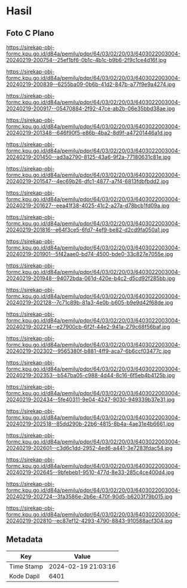 # Hasil

## Foto C Plano

https://sirekap-obj-formc.kpu.go.id/d84a/pemilu/pdpr/64/03/02/20/03/6403022003004-20240219-200754--25ef1bf6-0b1c-4b1c-b9b6-2f9c1ce4d16f.jpg

https://sirekap-obj-formc.kpu.go.id/d84a/pemilu/pdpr/64/03/02/20/03/6403022003004-20240219-200839--6255ba09-0b6b-41d2-847b-a77f9e9a4274.jpg

https://sirekap-obj-formc.kpu.go.id/d84a/pemilu/pdpr/64/03/02/20/03/6403022003004-20240219-200917--05470884-2f92-47ce-ab2b-06e35bbd38ae.jpg

https://sirekap-obj-formc.kpu.go.id/d84a/pemilu/pdpr/64/03/02/20/03/6403022003004-20240219-201348--646f90f5-e86b-4ba2-8d9f-a47201446a1d.jpg

https://sirekap-obj-formc.kpu.go.id/d84a/pemilu/pdpr/64/03/02/20/03/6403022003004-20240219-201450--ad3a2790-8125-43a6-9f2a-77180631c81e.jpg

https://sirekap-obj-formc.kpu.go.id/d84a/pemilu/pdpr/64/03/02/20/03/6403022003004-20240219-201547--4ec69b26-dfc1-4877-a7f4-6813fdbfbdd2.jpg

https://sirekap-obj-formc.kpu.go.id/d84a/pemilu/pdpr/64/03/02/20/03/6403022003004-20240219-201627--eea41f38-4025-41c2-a27a-d78bcb1fd09a.jpg

https://sirekap-obj-formc.kpu.go.id/d84a/pemilu/pdpr/64/03/02/20/03/6403022003004-20240219-201816--e64f3ce5-6fd7-4ef9-be82-d2cd9fa050a1.jpg

https://sirekap-obj-formc.kpu.go.id/d84a/pemilu/pdpr/64/03/02/20/03/6403022003004-20240219-201901--5f42aae0-bd74-4500-bde0-33c827e7055e.jpg

https://sirekap-obj-formc.kpu.go.id/d84a/pemilu/pdpr/64/03/02/20/03/6403022003004-20240219-201948--94072bda-061d-420e-b4c2-d5cd92f285bb.jpg

https://sirekap-obj-formc.kpu.go.id/d84a/pemilu/pdpr/64/03/02/20/03/6403022003004-20240219-202128--7c71c89b-81a3-4e0b-b605-b9e9d42f68de.jpg

https://sirekap-obj-formc.kpu.go.id/d84a/pemilu/pdpr/64/03/02/20/03/6403022003004-20240219-202214--e27900cb-6f2f-44e2-941a-279c68f56baf.jpg

https://sirekap-obj-formc.kpu.go.id/d84a/pemilu/pdpr/64/03/02/20/03/6403022003004-20240219-202302--9565380f-b881-4ff9-aca7-6b6ccf03477c.jpg

https://sirekap-obj-formc.kpu.go.id/d84a/pemilu/pdpr/64/03/02/20/03/6403022003004-20240219-202353--b547ba05-c988-4d44-8c16-6f5eb4b4125b.jpg

https://sirekap-obj-formc.kpu.go.id/d84a/pemilu/pdpr/64/03/02/20/03/6403022003004-20240219-202434--5fe40311-9e04-4247-9030-949339b37e31.jpg

https://sirekap-obj-formc.kpu.go.id/d84a/pemilu/pdpr/64/03/02/20/03/6403022003004-20240219-202518--85dd290b-22b6-4815-8b4a-4ae31e4b6661.jpg

https://sirekap-obj-formc.kpu.go.id/d84a/pemilu/pdpr/64/03/02/20/03/6403022003004-20240219-202601--c3d6c1dd-2952-4ed6-a441-3e7283fdac54.jpg

https://sirekap-obj-formc.kpu.go.id/d84a/pemilu/pdpr/64/03/02/20/03/6403022003004-20240219-202645--9bfebeb1-9510-477d-8e33-285c4ce400d4.jpg

https://sirekap-obj-formc.kpu.go.id/d84a/pemilu/pdpr/64/03/02/20/03/6403022003004-20240219-202724--3fa3586e-2b6e-470f-90d5-b6203f79b015.jpg

https://sirekap-obj-formc.kpu.go.id/d84a/pemilu/pdpr/64/03/02/20/03/6403022003004-20240219-202810--ec87ef12-4293-4790-8843-910588acf304.jpg


## Metadata

| Key        | Value               |
| ---------- | ------------------- |
| Time Stamp | 2024-02-19 21:03:16 |
| Kode Dapil | 6401                |



